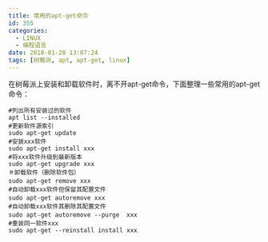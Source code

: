 ```yaml
---
title: 常用的apt-get命令
id: 355
categories:
  - LINUX
  - 编程语言
date: 2018-01-28 13:07:24
tags: [树莓派, apt, apt-get, linux]
---
```


在树莓派上安装和卸载软件时，离不开apt-get命令，下面整理一些常用的apt-get命令：
<!--more-->
``` shell 
#列出所有安装过的软件
apt list --installed 
#更新软件源索引
sudo apt-get update
#安装xxx软件
sudo apt-get install xxx
#将xxx软件升级到最新版本                      
sudo apt-get upgrade xxx
＃卸载软件（删除软件包）
sudo apt-get remove xxx　　　　　
#自动卸载xxx软件但保留其配置文件
sudo apt-get autoremove xxx     　　　　　
#自动卸载xxx软件其删除其配置文件
sudo apt-get autoremove --purge  xxx　　　　
#重装同一软件xxx
sudo apt-get --reinstall install xxx
```